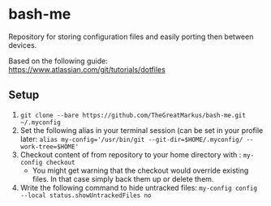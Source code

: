 # bash-me
Repository for storing configuration files and easily porting then between devices.

Based on the following guide: https://www.atlassian.com/git/tutorials/dotfiles

## Setup
1. `git clone --bare https://github.com/TheGreatMarkus/bash-me.git ~/.myconfig`
2. Set the following alias in your terminal session (can be set in your profile later: `alias my-config='/usr/bin/git --git-dir=$HOME/.myconfig/ --work-tree=$HOME'`
3. Checkout content of from repository to your home directory with : `my-config checkout`
    * You might get warning that the checkout would override existing files. In that case simply back them up or delete them.
4. Write the following command to hide untracked files: `my-config config --local status.showUntrackedFiles no`

## 
